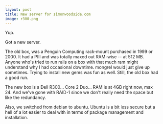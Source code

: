 ```yaml
---
layout: post
title: New server for simonwoodside.com
image: r300.png
---
```



Yup.

Got a new server.

The old box, was a Penguin Computing rack-mount purchased in 1999 or 2000. It had a PIII and was totally maxed out RAM-wise -- at 512 MB. Anyone who's tried to run rails on a box with that much ram might understand why I had occasional downtime. mongrel would just give up sometimes. Trying to install new gems was fun as well. Still, the old box had a good run.

The new box is a Dell R300... Core 2 Duo... RAM is at 4GB right now, max 24. And we've gone with RAID-1 since we don't really need the space but like the redundancy.

Also, we switched from debian to ubuntu. Ubuntu is a bit less secure but a hell of a lot easier to deal with in terms of package management and installation.
